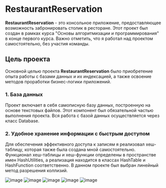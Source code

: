 # RestaurantReservation

**RestaurantReservation** - это консольное приложение, предоставляющее возможность забронировать столик в ресторане. Этот проект был создан в рамках курса "Основы алгоритмизации и программирования" в конце первого курса. Важно отметить, что я работал над проектом самостоятельно, без участия команды.

## Цель проекта

Основной целью проекта **RestaurantReservation** было приобретение опыта работы с базами данных и их индексацией, а также освоение методов проработки бизнес-логики приложений.

### 1. База данных

Проект включает в себя самописную базу данных, построенную на основе текстовых файлов. Этот компонент был обязательной частью выполнения проекта. Вся работа с базой данных осуществляется через класс Database.

### 2. Удобное хранение информации с быстрым доступом

Для обеспечения эффективного доступа к записям я реализовал хеш-таблицу, которая также была создана мной самостоятельно. Функционал хеш-таблицы и хеш-функции определены в пространстве имен HashUtilities, а реализация находится в классах HashTable и HashFunction соответственно. В данном проекте был выбран линейный метод разрешения коллизий.

![image](https://github.com/1Eross/RestarountReservation/assets/127928626/0ef3cbb1-deda-4e05-aae2-88c164a33db6)
![image](https://github.com/1Eross/RestarountReservation/assets/127928626/b2ebf684-a690-4d7c-8734-7aeee34f6dc9)
![image](https://github.com/1Eross/RestarountReservation/assets/127928626/22cec0db-407e-4e74-84a6-478883800e95)
![image](https://github.com/1Eross/RestarountReservation/assets/127928626/152615f7-a3a8-43d7-aff3-0cbd412f27cc)
![image](https://github.com/1Eross/RestarountReservation/assets/127928626/5fdddf93-e0f4-41f0-b021-94e423c42cd8)
